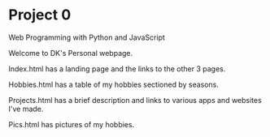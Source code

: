 # Project 0

Web Programming with Python and JavaScript

Welcome to DK's Personal webpage.

Index.html has a landing page and the links to the other 3 pages.

Hobbies.html has a table of my hobbies sectioned by seasons.

Projects.html has a brief description and links to various apps and websites I've made.

Pics.html has pictures of my hobbies.